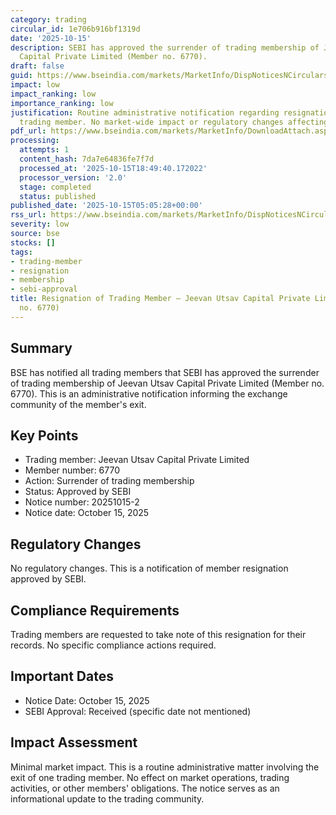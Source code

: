 ```yaml
---
category: trading
circular_id: 1e706b916bf1319d
date: '2025-10-15'
description: SEBI has approved the surrender of trading membership of Jeevan Utsav
  Capital Private Limited (Member no. 6770).
draft: false
guid: https://www.bseindia.com/markets/MarketInfo/DispNoticesNCirculars.aspx?Noticeid={2B27510D-6615-4F9D-BEA9-1B5D73539E7B}&noticeno=20251015-2&dt=10/15/2025&icount=2&totcount=50&flag=0
impact: low
impact_ranking: low
importance_ranking: low
justification: Routine administrative notification regarding resignation of a single
  trading member. No market-wide impact or regulatory changes affecting other participants.
pdf_url: https://www.bseindia.com/markets/MarketInfo/DownloadAttach.aspx?id=20251015-2&attachedId=
processing:
  attempts: 1
  content_hash: 7da7e64836fe7f7d
  processed_at: '2025-10-15T18:49:40.172022'
  processor_version: '2.0'
  stage: completed
  status: published
published_date: '2025-10-15T05:05:28+00:00'
rss_url: https://www.bseindia.com/markets/MarketInfo/DispNoticesNCirculars.aspx?Noticeid={2B27510D-6615-4F9D-BEA9-1B5D73539E7B}&noticeno=20251015-2&dt=10/15/2025&icount=2&totcount=50&flag=0
severity: low
source: bse
stocks: []
tags:
- trading-member
- resignation
- membership
- sebi-approval
title: Resignation of Trading Member – Jeevan Utsav Capital Private Limited (Member
  no. 6770)
---
```


## Summary

BSE has notified all trading members that SEBI has approved the surrender of trading membership of Jeevan Utsav Capital Private Limited (Member no. 6770). This is an administrative notification informing the exchange community of the member's exit.

## Key Points

- Trading member: Jeevan Utsav Capital Private Limited
- Member number: 6770
- Action: Surrender of trading membership
- Status: Approved by SEBI
- Notice number: 20251015-2
- Notice date: October 15, 2025

## Regulatory Changes

No regulatory changes. This is a notification of member resignation approved by SEBI.

## Compliance Requirements

Trading members are requested to take note of this resignation for their records. No specific compliance actions required.

## Important Dates

- Notice Date: October 15, 2025
- SEBI Approval: Received (specific date not mentioned)

## Impact Assessment

Minimal market impact. This is a routine administrative matter involving the exit of one trading member. No effect on market operations, trading activities, or other members' obligations. The notice serves as an informational update to the trading community.